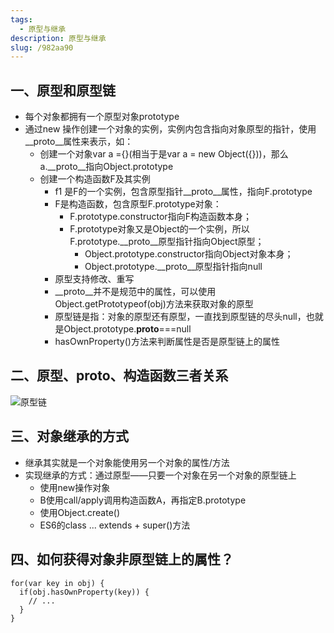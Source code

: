 ```yaml
---
tags: 
  - 原型与继承
description: 原型与继承
slug: /982aa90
---
```


## 一、原型和原型链
- 每个对象都拥有一个原型对象prototype
- 通过new 操作创建一个对象的实例，实例内包含指向对象原型的指针，使用__proto__属性来表示，如：
  - 创建一个对象var a ={}(相当于是var a = new Object({}))，那么a.__proto__指向Object.prototype
  - 创建一个构造函数F及其实例
    - f1 是F的一个实例，包含原型指针__proto__属性，指向F.prototype
    - F是构造函数，包含原型F.prototype对象：
      - F.prototype.constructor指向F构造函数本身；
      - F.prototype对象又是Object的一个实例，所以F.prototype.__proto__原型指针指向Object原型；
        - Object.prototype.constructor指向Object对象本身；
        - Object.prototype.__proto__原型指针指向null
    - 原型支持修改、重写
    - __proto__并不是规范中的属性，可以使用Object.getPrototypeof(obj)方法来获取对象的原型
    - 原型链是指：对象的原型还有原型，一直找到原型链的尽头null，也就是Object.prototype.__proto__===null
    - hasOwnProperty()方法来判断属性是否是原型链上的属性

## 二、原型、__proto__、构造函数三者关系
![原型链](@site/static/docs/01.Javascript篇/原型链.png)

## 三、对象继承的方式
- 继承其实就是一个对象能使用另一个对象的属性/方法
- 实现继承的方式：通过原型——只要一个对象在另一个对象的原型链上
  - 使用new操作对象
  - B使用call/apply调用构造函数A，再指定B.prototype
  - 使用Object.create()
  - ES6的class ... extends + super()方法

## 四、如何获得对象非原型链上的属性？

```
for(var key in obj) {  
  if(obj.hasOwnProperty(key)) {  
    // ...  
  }  
}
```
